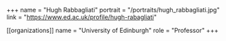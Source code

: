 +++
name = "Hugh Rabbagliati"
portrait = "/portraits/hugh_rabbagliati.jpg"
link = "https://www.ed.ac.uk/profile/hugh-rabagliati"

[[organizations]]
name = "University of Edinburgh"
role = "Professor"
+++

